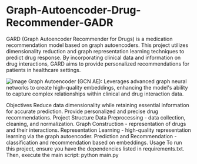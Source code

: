 
# Graph-Autoencoder-Drug-Recommender-GADR
 
GARD (Graph Autoencoder Recommender for Drugs) is a medication recommendation model based on graph autoencoders. This project utilizes dimensionality reduction and graph representation learning techniques to predict drug response. By incorporating clinical data and information on drug interactions, GARD aims to provide personalized recommendations for patients in healthcare settings.


![image](https://github.com/user-attachments/assets/31f5badd-acee-4777-8936-3eb8df591cb4)
Graph Autoencoder (GCN AE): Leverages advanced graph neural networks to create high-quality embeddings, enhancing the model's ability to capture complex relationships within clinical and drug interaction data.

Objectives
Reduce data dimensionality while retaining essential information for accurate prediction.
Provide personalized and precise drug recommendations.
Project Structure
Data Preprocessing - data collection, cleaning, and normalization.
Graph Construction - representation of drugs and their interactions.
Representation Learning - high-quality representation learning via the graph autoencoder.
Prediction and Recommendation - classification and recommendation based on embeddings.
Usage
To run this project, ensure you have the dependencies listed in requirements.txt. Then, execute the main script:
python main.py
